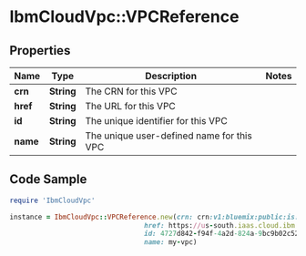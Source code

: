 # IbmCloudVpc::VPCReference

## Properties

Name | Type | Description | Notes
------------ | ------------- | ------------- | -------------
**crn** | **String** | The CRN for this VPC | 
**href** | **String** | The URL for this VPC | 
**id** | **String** | The unique identifier for this VPC | 
**name** | **String** | The unique user-defined name for this VPC | 

## Code Sample

```ruby
require 'IbmCloudVpc'

instance = IbmCloudVpc::VPCReference.new(crn: crn:v1:bluemix:public:is:us-south:a/123456::vpc:4727d842-f94f-4a2d-824a-9bc9b02c523b,
                                 href: https://us-south.iaas.cloud.ibm.com/v1/vpcs/4727d842-f94f-4a2d-824a-9bc9b02c523b,
                                 id: 4727d842-f94f-4a2d-824a-9bc9b02c523b,
                                 name: my-vpc)
```



